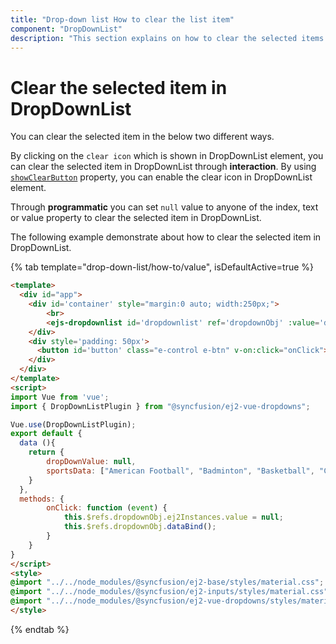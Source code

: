 ```yaml
---
title: "Drop-down list How to clear the list item"
component: "DropDownList"
description: "This section explains on how to clear the selected items of the Syncfusion Vue drop-down list component."
---
```


# Clear the selected item in DropDownList

You can clear the selected item in the below two different ways.

By clicking on the `clear icon` which is shown in DropDownList element, you can clear the selected item in
DropDownList through **interaction**. By using [`showClearButton`](../../api/drop-down-list/#showclearbutton)
property, you can enable the clear icon in DropDownList element.

Through **programmatic** you can set `null` value to anyone of the index, text or value property to clear the selected item in DropDownList.

The following example demonstrate about how to clear the selected item in DropDownList.

{% tab template="drop-down-list/how-to/value", isDefaultActive=true %}

```html
<template>
  <div id="app">
    <div id='container' style="margin:0 auto; width:250px;">
        <br>
        <ejs-dropdownlist id='dropdownlist' ref='dropdownObj' :value='dropDownValue' :dataSource='sportsData' :showClearButton='true' placeholder='Select a game'></ejs-dropdownlist>
    </div>
    <div style='padding: 50px'>
      <button id='button' class="e-control e-btn" v-on:click="onClick"> Set null to value property</button>
    </div>
  </div>
</template>
<script>
import Vue from 'vue';
import { DropDownListPlugin } from "@syncfusion/ej2-vue-dropdowns";

Vue.use(DropDownListPlugin);
export default {
  data (){
    return {
        dropDownValue: null,
        sportsData: ["American Football", "Badminton", "Basketball", "Cricket", "Football", "Golf", "Hockey", "Rugby", "Snooker", "Tennis"]
    }
  },
  methods: {
        onClick: function (event) {
            this.$refs.dropdownObj.ej2Instances.value = null;
            this.$refs.dropdownObj.dataBind();
        }
    }
}
</script>
<style>
@import "../../node_modules/@syncfusion/ej2-base/styles/material.css";
@import "../../node_modules/@syncfusion/ej2-inputs/styles/material.css";
@import "../../node_modules/@syncfusion/ej2-vue-dropdowns/styles/material.css";
</style>
```

{% endtab %}
